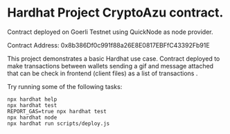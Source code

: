 # Hardhat Project CryptoAzu contract.

Contract deployed on Goerli Testnet using QuickNode as node provider.

Contract Address: 0x8b386Df0c991f88a26E8E0817EBFfC43392Fb91E

This project demonstrates a basic Hardhat use case. Contract deployed to make transactions between wallets sending a gif and message attached that can be check in frontend (client files) as a list of transactions .

Try running some of the following tasks:





```shell
npx hardhat help
npx hardhat test
REPORT_GAS=true npx hardhat test
npx hardhat node
npx hardhat run scripts/deploy.js
```
